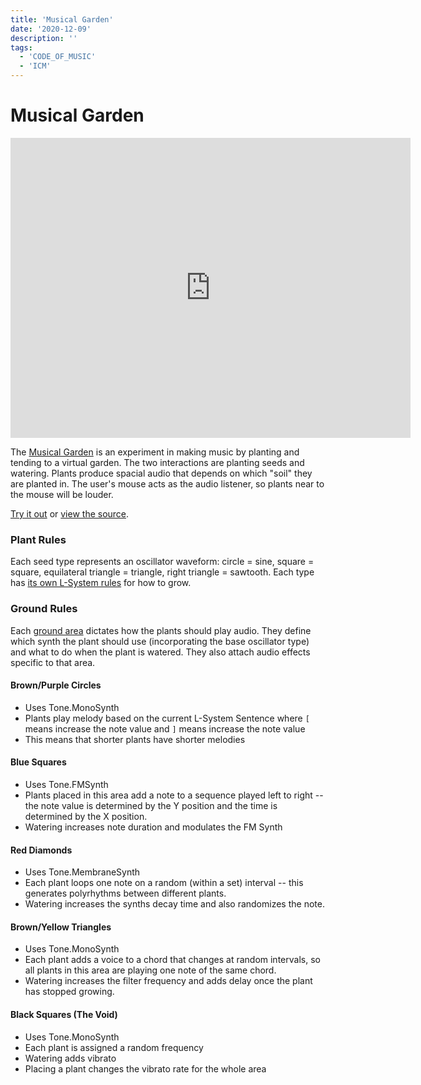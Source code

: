 ```yaml
---
title: 'Musical Garden'
date: '2020-12-09'
description: ''
tags:
  - 'CODE_OF_MUSIC'
  - 'ICM'
---
```


# Musical Garden

<iframe src="https://player.vimeo.com/video/488997563?color=eae6de" width="640" height="480" frameborder="0" allow="autoplay; fullscreen" allowfullscreen></iframe>

<p></p>

The [Musical Garden](https://musical-garden.netlify.app/) is an experiment in making music by planting and tending to a virtual garden. The two interactions are planting seeds and watering. Plants produce spacial audio that depends on which "soil" they are planted in. The user's mouse acts as the audio listener, so plants near to the mouse will be louder.

[Try it out](https://musical-garden.netlify.app/) or [view the source](https://github.com/ejarzo/musical-garden).

### Plant Rules

Each seed type represents an oscillator waveform: circle = sine, square = square, equilateral triangle = triangle, right triangle = sawtooth. Each type has [its own L-System rules](https://github.com/ejarzo/musical-garden/blob/master/sketch.js#L75) for how to grow.

### Ground Rules

Each [ground area](https://github.com/ejarzo/musical-garden/blob/master/sketch.js#L18) dictates how the plants should play audio. They define which synth the plant should use (incorporating the base oscillator type) and what to do when the plant is watered. They also attach audio effects specific to that area.

#### Brown/Purple Circles

<!-- ![Ground circles](./circles.png) -->

- Uses Tone.MonoSynth
- Plants play melody based on the current L-System Sentence where `[` means increase the note value and `]` means increase the note value
- This means that shorter plants have shorter melodies

#### Blue Squares

<!-- ![Ground squares](./squares.png) -->

- Uses Tone.FMSynth
- Plants placed in this area add a note to a sequence played left to right -- the note value is determined by the Y position and the time is determined by the X position.
- Watering increases note duration and modulates the FM Synth

#### Red Diamonds

<!-- ![Ground diamonds](./diamonds.png) -->

- Uses Tone.MembraneSynth
- Each plant loops one note on a random (within a set) interval -- this generates polyrhythms between different plants.
- Watering increases the synths decay time and also randomizes the note.

#### Brown/Yellow Triangles

<!-- ![Ground triangles](./triangles.png) -->

- Uses Tone.MonoSynth
- Each plant adds a voice to a chord that changes at random intervals, so all plants in this area are playing one note of the same chord.
- Watering increases the filter frequency and adds delay once the plant has stopped growing.

#### Black Squares (The Void)

<!-- ![Ground void](./void.png) -->

- Uses Tone.MonoSynth
- Each plant is assigned a random frequency
- Watering adds vibrato
- Placing a plant changes the vibrato rate for the whole area
